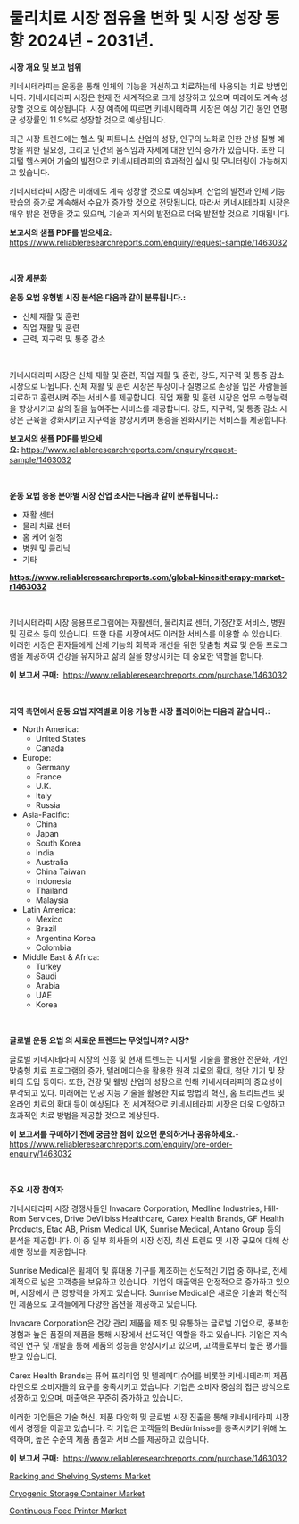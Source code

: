 <p><h1>물리치료 시장 점유율 변화 및 시장 성장 동향 2024년 - 2031년.</h1></p><p><strong>시장 개요 및 보고 범위</strong></p>
<p><p>키네시테라피는 운동을 통해 인체의 기능을 개선하고 치료하는데 사용되는 치료 방법입니다. 키네시테라피 시장은 현재 전 세계적으로 크게 성장하고 있으며 미래에도 계속 성장할 것으로 예상됩니다. 시장 예측에 따르면 키네시테라피 시장은 예상 기간 동안 연평균 성장률인 11.9%로 성장할 것으로 예상됩니다.</p><p>최근 시장 트렌드에는 헬스 및 피트니스 산업의 성장, 인구의 노화로 인한 만성 질병 예방을 위한 필요성, 그리고 인간의 움직임과 자세에 대한 인식 증가가 있습니다. 또한 디지털 헬스케어 기술의 발전으로 키네시테라피의 효과적인 실시 및 모니터링이 가능해지고 있습니다.</p><p>키네시테라피 시장은 미래에도 계속 성장할 것으로 예상되며, 산업의 발전과 인체 기능 학습의 증가로 계속해서 수요가 증가할 것으로 전망됩니다. 따라서 키네시테라피 시장은 매우 밝은 전망을 갖고 있으며, 기술과 지식의 발전으로 더욱 발전할 것으로 기대됩니다.</p></p>
<p><strong>보고서의 샘플 PDF를 받으세요:</strong> <a href="https://www.reliableresearchreports.com/enquiry/request-sample/1463032">https://www.reliableresearchreports.com/enquiry/request-sample/1463032</a></p>
<p>&nbsp;</p>
<p><strong>시장 세분화</strong></p>
<p><strong>운동 요법 유형별 시장 분석은 다음과 같이 분류됩니다.:</strong></p>
<p><ul><li>신체 재활 및 훈련</li><li>직업 재활 및 훈련</li><li>근력, 지구력 및 통증 감소</li></ul></p>
<p>&nbsp;</p>
<p><p>키네시테라피 시장은 신체 재활 및 훈련, 직업 재활 및 훈련, 강도, 지구력 및 통증 감소 시장으로 나뉩니다. 신체 재활 및 훈련 시장은 부상이나 질병으로 손상을 입은 사람들을 치료하고 훈련시켜 주는 서비스를 제공합니다. 직업 재활 및 훈련 시장은 업무 수행능력을 향상시키고 삶의 질을 높여주는 서비스를 제공합니다. 강도, 지구력, 및 통증 감소 시장은 근육을 강화시키고 지구력을 향상시키며 통증을 완화시키는 서비스를 제공합니다.</p></p>
<p><strong>보고서의 샘플 PDF를 받으세요:</strong>&nbsp;<a href="https://www.reliableresearchreports.com/enquiry/request-sample/1463032">https://www.reliableresearchreports.com/enquiry/request-sample/1463032</a></p>
<p>&nbsp;</p>
<p><strong> 운동 요법 응용 분야별 시장 산업 조사는 다음과 같이 분류됩니다.:</strong></p>
<p><ul><li>재활 센터</li><li>물리 치료 센터</li><li>홈 케어 설정</li><li>병원 및 클리닉</li><li>기타</li></ul></p>
<p><strong><a href="https://www.reliableresearchreports.com/global-kinesitherapy-market-r1463032">https://www.reliableresearchreports.com/global-kinesitherapy-market-r1463032</a></strong></p>
<p>&nbsp;</p>
<p><p>키네시테라피 시장 응용프로그램에는 재활센터, 물리치료 센터, 가정간호 서비스, 병원 및 진료소 등이 있습니다. 또한 다른 시장에서도 이러한 서비스를 이용할 수 있습니다. 이러한 시장은 환자들에게 신체 기능의 회복과 개선을 위한 맞춤형 치료 및 운동 프로그램을 제공하여 건강을 유지하고 삶의 질을 향상시키는 데 중요한 역할을 합니다.</p></p>
<p><strong>이 보고서 구매:</strong>&nbsp; <a href="https://www.reliableresearchreports.com/purchase/1463032">https://www.reliableresearchreports.com/purchase/1463032</a></p>
<p>&nbsp;</p>
<p><strong>지역 측면에서 운동 요법 지역별로 이용 가능한 시장 플레이어는 다음과 같습니다.:</strong></p>
<p><ul>
    <li>
        North America:
        <ul>
            <li>United States</li>
            <li>Canada</li>
        </ul>
    </li>
    <li>
        Europe:
        <ul>
            <li>Germany</li>
            <li>France</li>
            <li>U.K.</li>
            <li>Italy</li>
            <li>Russia</li>
        </ul>
    </li>
    <li>
        Asia-Pacific:
        <ul>
            <li>China</li>
            <li>Japan</li>
            <li>South Korea</li>
            <li>India</li>
            <li>Australia</li>
            <li>China Taiwan</li>
            <li>Indonesia</li>
            <li>Thailand</li>
            <li>Malaysia</li>
        </ul>
    </li>
    <li>
        Latin America:
        <ul>
            <li>Mexico</li>
            <li>Brazil</li>
            <li>Argentina Korea</li>
            <li>Colombia</li>
        </ul>
    </li>
    <li>
        Middle East & Africa:
        <ul>
            <li>Turkey</li>
            <li>Saudi</li>
            <li>Arabia</li>
            <li>UAE</li>
            <li>Korea</li>
        </ul>
    </li>
    </ul></p>
<p>&nbsp;</p>
<p><strong>글로벌 운동 요법 의 새로운 트렌드는 무엇입니까? 시장?</strong></p>
<p><p>글로벌 키네시테라피 시장의 신흥 및 현재 트렌드는 디지털 기술을 활용한 전문화, 개인 맞춤형 치료 프로그램의 증가, 텔레메디슨을 활용한 원격 치료의 확대, 첨단 기기 및 장비의 도입 등이다. 또한, 건강 및 웰빙 산업의 성장으로 인해 키네시테라피의 중요성이 부각되고 있다. 미래에는 인공 지능 기술을 활용한 치료 방법의 혁신, 홈 트리트먼트 및 온라인 치료의 확대 등이 예상된다. 전 세계적으로 키네시테라피 시장은 더욱 다양하고 효과적인 치료 방법을 제공할 것으로 예상된다.</p></p>
<p><strong>이 보고서를 구매하기 전에 궁금한 점이 있으면 문의하거나 공유하세요.</strong>- <a href="https://www.reliableresearchreports.com/enquiry/pre-order-enquiry/1463032">https://www.reliableresearchreports.com/enquiry/pre-order-enquiry/1463032</a></p>
<p>&nbsp;</p>
<p><strong>주요 시장 참여자</strong></p>
<p><p>키네시테라피 시장 경쟁사들인 Invacare Corporation, Medline Industries, Hill-Rom Services, Drive DeVilbiss Healthcare, Carex Health Brands, GF Health Products, Etac AB, Prism Medical UK, Sunrise Medical, Antano Group 등의 분석을 제공합니다. 이 중 일부 회사들의 시장 성장, 최신 트렌드 및 시장 규모에 대해 상세한 정보를 제공합니다.</p><p>Sunrise Medical은 휠체어 및 휴대용 기구를 제조하는 선도적인 기업 중 하나로, 전세계적으로 넓은 고객층을 보유하고 있습니다. 기업의 매출액은 안정적으로 증가하고 있으며, 시장에서 큰 영향력을 가지고 있습니다. Sunrise Medical은 새로운 기술과 혁신적인 제품으로 고객들에게 다양한 옵션을 제공하고 있습니다.</p><p>Invacare Corporation은 건강 관리 제품을 제조 및 유통하는 글로벌 기업으로, 풍부한 경험과 높은 품질의 제품을 통해 시장에서 선도적인 역할을 하고 있습니다. 기업은 지속적인 연구 및 개발을 통해 제품의 성능을 향상시키고 있으며, 고객들로부터 높은 평가를 받고 있습니다.</p><p>Carex Health Brands는 퓨어 프리미엄 및 텔레메디슈어를 비롯한 키네시테라피 제품 라인으로 소비자들의 요구를 충족시키고 있습니다. 기업은 소비자 중심의 접근 방식으로 성장하고 있으며, 매출액은 꾸준히 증가하고 있습니다.</p><p>이러한 기업들은 기술 혁신, 제품 다양화 및 글로벌 시장 진출을 통해 키네시테라피 시장에서 경쟁을 이끌고 있습니다. 각 기업은 고객들의 Bedürfnisse를 충족시키기 위해 노력하며, 높은 수준의 제품 품질과 서비스를 제공하고 있습니다.</p></p>
<p><strong>이 보고서 구매:</strong>&nbsp;&nbsp;<a href="https://www.reliableresearchreports.com/purchase/1463032">https://www.reliableresearchreports.com/purchase/1463032</a></p>
<p><p><a href="https://github.com/bmorecock/Market-Research-Report-List-3/blob/main/racking-and-shelving-systems-market.md">Racking and Shelving Systems Market</a></p><p><a href="https://github.com/RickHolmes3/Market-Research-Report-List-4/blob/main/cryogenic-storage-container-market.md">Cryogenic Storage Container Market</a></p><p><a href="https://github.com/Krish2023na/Market-Research-Report-List-4/blob/main/continuous-feed-printer-market.md">Continuous Feed Printer Market</a></p></p>